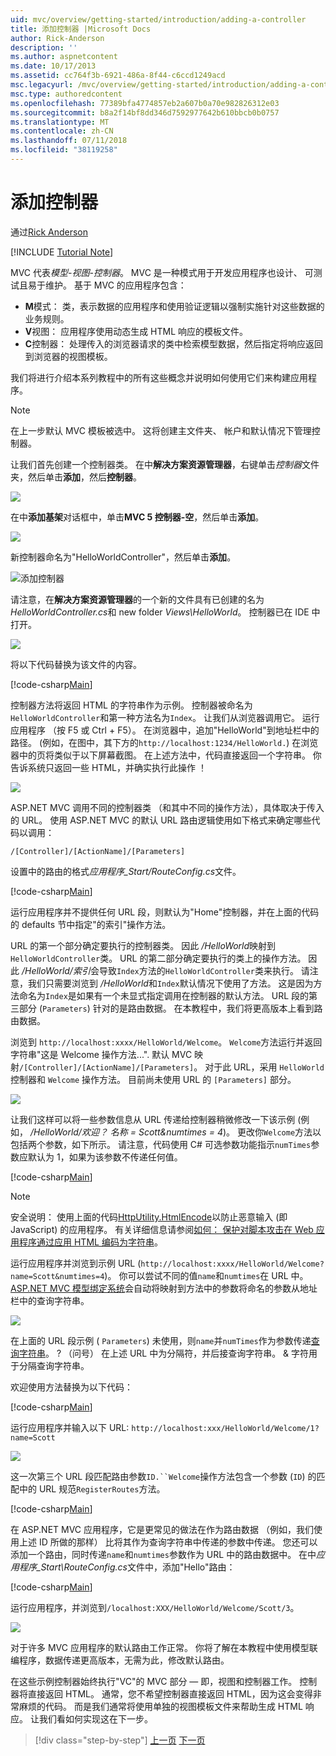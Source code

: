 ```yaml
---
uid: mvc/overview/getting-started/introduction/adding-a-controller
title: 添加控制器 |Microsoft Docs
author: Rick-Anderson
description: ''
ms.author: aspnetcontent
ms.date: 10/17/2013
ms.assetid: cc764f3b-6921-486a-8f44-c6ccd1249acd
msc.legacyurl: /mvc/overview/getting-started/introduction/adding-a-controller
msc.type: authoredcontent
ms.openlocfilehash: 77389bfa4774857eb2a607b0a70e982826312e03
ms.sourcegitcommit: b8a2f14bf8dd346d7592977642b610bbcb0b0757
ms.translationtype: MT
ms.contentlocale: zh-CN
ms.lasthandoff: 07/11/2018
ms.locfileid: "38119258"
---
```

<a name="adding-a-controller"></a>添加控制器
====================
通过[Rick Anderson](https://github.com/Rick-Anderson)

[!INCLUDE [Tutorial Note](sample/code-location.md)]

MVC 代表*模型-视图-控制器*。 MVC 是一种模式用于开发应用程序也设计、 可测试且易于维护。 基于 MVC 的应用程序包含：

- **M**模式： 类，表示数据的应用程序和使用验证逻辑以强制实施针对这些数据的业务规则。
- **V**视图： 应用程序使用动态生成 HTML 响应的模板文件。
- **C**控制器： 处理传入的浏览器请求的类中检索模型数据，然后指定将响应返回到浏览器的视图模板。

我们将进行介绍本系列教程中的所有这些概念并说明如何使用它们来构建应用程序。

> [!NOTE]
> 在上一步默认 MVC 模板被选中。 这将创建主文件夹、 帐户和默认情况下管理控制器。

让我们首先创建一个控制器类。 在中**解决方案资源管理器**，右键单击*控制器*文件夹，然后单击**添加**，然后**控制器**。


![](adding-a-controller/_static/image1.png)

在中**添加基架**对话框中，单击**MVC 5 控制器-空**，然后单击**添加**。

![](adding-a-controller/_static/image2.png)  
 

新控制器命名为"HelloWorldController"，然后单击**添加**。

![添加控制器](adding-a-controller/_static/image3.png)

请注意，在**解决方案资源管理器**的一个新的文件具有已创建的名为*HelloWorldController.cs*和 new folder *Views\HelloWorld*。 控制器已在 IDE 中打开。

![](adding-a-controller/_static/image4.png)

将以下代码替换为该文件的内容。

[!code-csharp[Main](adding-a-controller/samples/sample1.cs)]

控制器方法将返回 HTML 的字符串作为示例。 控制器被命名为`HelloWorldController`和第一种方法名为`Index`。 让我们从浏览器调用它。 运行应用程序 （按 F5 或 Ctrl + F5）。 在浏览器中，追加&quot;HelloWorld&quot;到地址栏中的路径。 (例如，在图中，其下方的`http://localhost:1234/HelloWorld.`) 在浏览器中的页将类似于以下屏幕截图。 在上述方法中，代码直接返回一个字符串。 你告诉系统只返回一些 HTML，并确实执行此操作 ！

![](adding-a-controller/_static/image5.png)

ASP.NET MVC 调用不同的控制器类 （和其中不同的操作方法），具体取决于传入的 URL。 使用 ASP.NET MVC 的默认 URL 路由逻辑使用如下格式来确定哪些代码以调用：

`/[Controller]/[ActionName]/[Parameters]`

设置中的路由的格式*应用程序\_Start/RouteConfig.cs*文件。

[!code-csharp[Main](adding-a-controller/samples/sample2.cs?highlight=7-8)]

运行应用程序并不提供任何 URL 段，则默认为"Home"控制器，并在上面的代码的 defaults 节中指定"的索引"操作方法。

URL 的第一个部分确定要执行的控制器类。 因此 */HelloWorld*映射到`HelloWorldController`类。 URL 的第二部分确定要执行的类上的操作方法。 因此 */HelloWorld/索引*会导致`Index`方法的`HelloWorldController`类来执行。 请注意，我们只需要浏览到 */HelloWorld*和`Index`默认情况下使用了方法。 这是因为方法命名为`Index`是如果有一个未显式指定调用在控制器的默认方法。 URL 段的第三部分 (`Parameters`) 针对的是路由数据。 在本教程中，我们将更高版本上看到路由数据。

浏览到 `http://localhost:xxxx/HelloWorld/Welcome`。 `Welcome`方法运行并返回字符串&quot;这是 Welcome 操作方法...&quot;. 默认 MVC 映射`/[Controller]/[ActionName]/[Parameters]`。 对于此 URL，采用 `HelloWorld` 控制器和 `Welcome` 操作方法。 目前尚未使用 URL 的 `[Parameters]` 部分。

![](adding-a-controller/_static/image6.png)

让我们这样可以将一些参数信息从 URL 传递给控制器稍微修改一下该示例 (例如， */HelloWorld/欢迎？ 名称 = Scott&amp;numtimes = 4*)。 更改你`Welcome`方法以包括两个参数，如下所示。 请注意，代码使用 C# 可选参数功能指示`numTimes`参数应默认为 1，如果为该参数不传递任何值。

[!code-csharp[Main](adding-a-controller/samples/sample3.cs)]

> [!NOTE]
> 安全说明： 使用上面的代码[HttpUtility.HtmlEncode](https://msdn.microsoft.com/library/ee360286(v=vs.110).aspx)以防止恶意输入 (即 JavaScript) 的应用程序。 有关详细信息请参阅[如何： 保护对脚本攻击在 Web 应用程序通过应用 HTML 编码为字符串](https://msdn.microsoft.com/library/a2a4yykt(v=vs.100).aspx)。


 运行应用程序并浏览到示例 URL (`http://localhost:xxxx/HelloWorld/Welcome?name=Scott&numtimes=4`)。 你可以尝试不同的值`name`和`numtimes`在 URL 中。 [ASP.NET MVC 模型绑定系统](http://odetocode.com/Blogs/scott/archive/2009/04/27/6-tips-for-asp-net-mvc-model-binding.aspx)会自动将映射到方法中的参数将命名的参数从地址栏中的查询字符串。

![](adding-a-controller/_static/image7.png)

在上面的 URL 段示例 ( `Parameters`) 未使用，则`name`并`numTimes`作为参数传递[查询字符串](http://en.wikipedia.org/wiki/Query_string)。 ?  （问号） 在上述 URL 中为分隔符，并后接查询字符串。 &amp; 字符用于分隔查询字符串。

欢迎使用方法替换为以下代码：

[!code-csharp[Main](adding-a-controller/samples/sample4.cs)]

运行应用程序并输入以下 URL: `http://localhost:xxx/HelloWorld/Welcome/1?name=Scott`

![](adding-a-controller/_static/image8.png)

这一次第三个 URL 段匹配路由参数`ID.``Welcome`操作方法包含一个参数 (`ID`) 的匹配中的 URL 规范`RegisterRoutes`方法。

[!code-csharp[Main](adding-a-controller/samples/sample5.cs?highlight=7)]

在 ASP.NET MVC 应用程序，它是更常见的做法在作为路由数据 （例如，我们使用上述 ID 所做的那样） 比将其作为查询字符串中传递的参数中传递。 您还可以添加一个路由，同时传递`name`和`numtimes`参数作为 URL 中的路由数据中。 在中*应用程序\_Start\RouteConfig.cs*文件中，添加"Hello"路由：

[!code-csharp[Main](adding-a-controller/samples/sample6.cs?highlight=13-16)]

运行应用程序，并浏览到`/localhost:XXX/HelloWorld/Welcome/Scott/3`。

![](adding-a-controller/_static/image9.png)

对于许多 MVC 应用程序的默认路由工作正常。 你将了解在本教程中使用模型联编程序，数据传递更高版本，无需为此，修改默认路由。

在这些示例控制器始终执行&quot;VC&quot;的 MVC 部分 — 即，视图和控制器工作。 控制器将直接返回 HTML。 通常，您不希望控制器直接返回 HTML，因为这会变得非常麻烦的代码。 而是我们通常将使用单独的视图模板文件来帮助生成 HTML 响应。 让我们看如何实现这在下一步。

> [!div class="step-by-step"]
> [上一页](getting-started.md)
> [下一页](adding-a-view.md)

